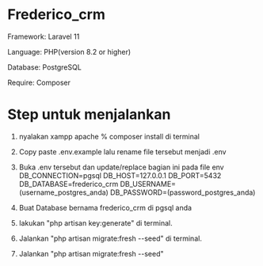 # Frederico_crm

Framework: Laravel 11

Language: PHP(version 8.2 or higher)

Database: PostgreSQL

Require: Composer



# Step untuk menjalankan

1. nyalakan xampp apache % composer install di terminal 

2. Copy paste .env.example lalu rename file tersebut menjadi .env

3. Buka .env tersebut dan update/replace bagian ini pada file env
DB_CONNECTION=pgsql
DB_HOST=127.0.0.1
DB_PORT=5432
DB_DATABASE=frederico_crm
DB_USERNAME=(username_postgres_anda)
DB_PASSWORD=(password_postgres_anda)

5. Buat Database bernama frederico_crm di pgsql anda

6. lakukan "php artisan key:generate" di terminal.

7. Jalankan "php artisan migrate:fresh --seed" di terminal. 

8. Jalankan "php artisan migrate:fresh --seed"

